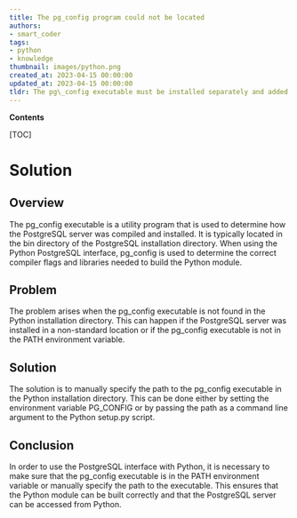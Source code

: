 ```yaml
---
title: The pg_config program could not be located
authors:
- smart_coder
tags:
- python
- knowledge
thumbnail: images/python.png
created_at: 2023-04-15 00:00:00
updated_at: 2023-04-15 00:00:00
tldr: The pg\_config executable must be installed separately and added to the PATH environment variable for Python to find it.
---
```


**Contents**

[TOC]

# Solution

## Overview

The pg_config executable is a utility program that is used to determine how the PostgreSQL server was compiled and installed. It is typically located in the bin directory of the PostgreSQL installation directory. When using the Python PostgreSQL interface, pg_config is used to determine the correct compiler flags and libraries needed to build the Python module.

## Problem

The problem arises when the pg_config executable is not found in the Python installation directory. This can happen if the PostgreSQL server was installed in a non-standard location or if the pg_config executable is not in the PATH environment variable.

## Solution

The solution is to manually specify the path to the pg_config executable in the Python installation directory. This can be done either by setting the environment variable PG_CONFIG or by passing the path as a command line argument to the Python setup.py script.

## Conclusion

In order to use the PostgreSQL interface with Python, it is necessary to make sure that the pg_config executable is in the PATH environment variable or manually specify the path to the executable. This ensures that the Python module can be built correctly and that the PostgreSQL server can be accessed from Python.
